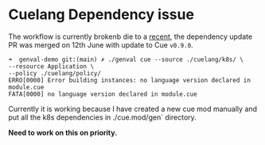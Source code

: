 # Cuelang Dependency issue

The workflow is currently brokenb die to a [recent](https://github.com/intelops/genval/pull/99#issue-2342816192), the dependency update PR was merged on 12th June with update to Cue `v0.9.0`.

```shell
➜  genval-demo git:(main) ✗ ./genval cue --source ./cuelang/k8s/ \
--resource Application \
--policy ./cuelang/policy/
ERRO[0000] Error building instances: no language version declared in module.cue 
FATA[0000] no language version declared in module.cue  
```

Currently it is working because I have created a new cue mod manually and put all the k8s dependencies in ./cue.mod/gen` directory.

**Need to work on this on priority.**